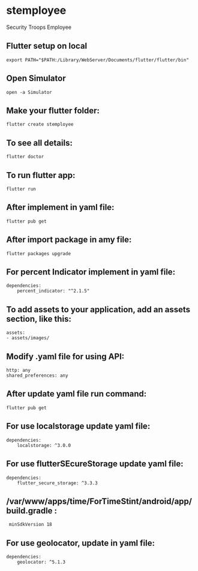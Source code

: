 # stemployee
Security Troops Employee

## Flutter setup on local
	export PATH="$PATH:/Library/WebServer/Documents/flutter/flutter/bin"

## Open Simulator
	open -a Simulator

## Make your flutter folder:
	flutter create stemployee

## To see all details:
	flutter doctor

## To run flutter app:
	flutter run

## After implement in yaml file:
	flutter pub get

## After import package in amy file:
	flutter packages upgrade

## For percent Indicator implement in yaml file: 
	dependencies:
		percent_indicator: "^2.1.5"

## To add assets to your application, add an assets section, like this:
	assets:
    - assets/images/

## Modify .yaml file for using API:
	http: any
	shared_preferences: any  

## After update yaml file run command: 
	flutter pub get

## For use localstorage update yaml file: 
	dependencies:
		localstorage: ^3.0.0

## For use flutterSEcureStorage update yaml file: 
	dependencies:
		flutter_secure_storage: ^3.3.3

## /var/www/apps/time/ForTimeStint/android/app/build.gradle :
	 minSdkVersion 18

## For use geolocator, update in yaml file:
	dependencies:
		geolocator: ^5.1.3


